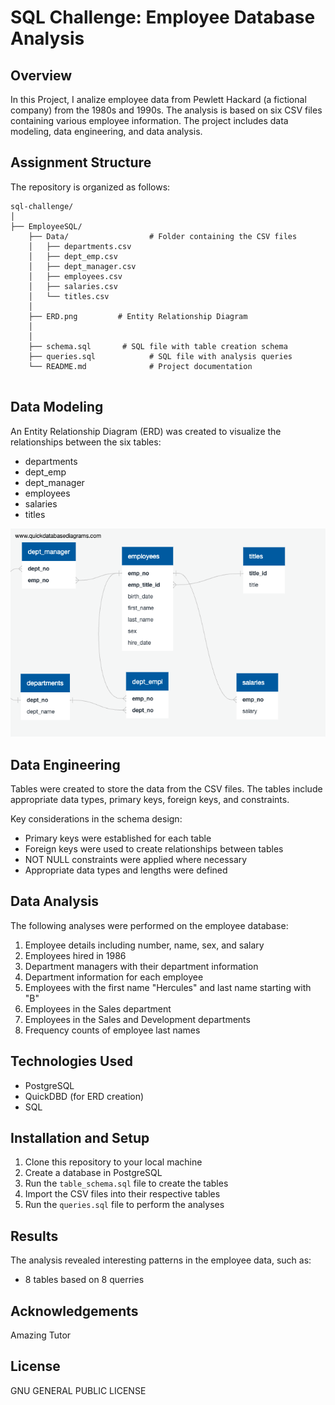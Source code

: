 
# SQL Challenge: Employee Database Analysis

## Overview
In this Project, I analize employee data from Pewlett Hackard (a fictional company) from the 1980s and 1990s. The analysis is based on six CSV files containing various employee information. The project includes data modeling, data engineering, and data analysis.

## Assignment Structure 
The repository is organized as follows:
```
sql-challenge/
│
├── EmployeeSQL/
    ├── Data/                  # Folder containing the CSV files
    │   ├── departments.csv
    │   ├── dept_emp.csv
    │   ├── dept_manager.csv
    │   ├── employees.csv
    │   ├── salaries.csv
    │   └── titles.csv
    │
    ├── ERD.png         # Entity Relationship Diagram
    │     
    │
    ├── schema.sql       # SQL file with table creation schema
    ├── queries.sql            # SQL file with analysis queries
    └── README.md              # Project documentation


```

## Data Modeling
An Entity Relationship Diagram (ERD) was created to visualize the relationships between the six tables:
- departments
- dept_emp
- dept_manager
- employees
- salaries
- titles

![Entity Relationship Diagram](./EmployeeSQL/ERD.png)

## Data Engineering
Tables were created to store the data from the CSV files. The tables include appropriate data types, primary keys, foreign keys, and constraints. 

Key considerations in the schema design:
- Primary keys were established for each table
- Foreign keys were used to create relationships between tables
- NOT NULL constraints were applied where necessary
- Appropriate data types and lengths were defined

## Data Analysis
The following analyses were performed on the employee database:

1. Employee details including number, name, sex, and salary
2. Employees hired in 1986
3. Department managers with their department information
4. Department information for each employee
5. Employees with the first name "Hercules" and last name starting with "B"
6. Employees in the Sales department
7. Employees in the Sales and Development departments
8. Frequency counts of employee last names

## Technologies Used
- PostgreSQL
- QuickDBD (for ERD creation)
- SQL

## Installation and Setup
1. Clone this repository to your local machine
2. Create a database in PostgreSQL
3. Run the `table_schema.sql` file to create the tables
4. Import the CSV files into their respective tables
5. Run the `queries.sql` file to perform the analyses

## Results
The analysis revealed interesting patterns in the employee data, such as:
- 8 tables based on 8 querries 

## Acknowledgements
Amazing Tutor 

## License
GNU GENERAL PUBLIC LICENSE
